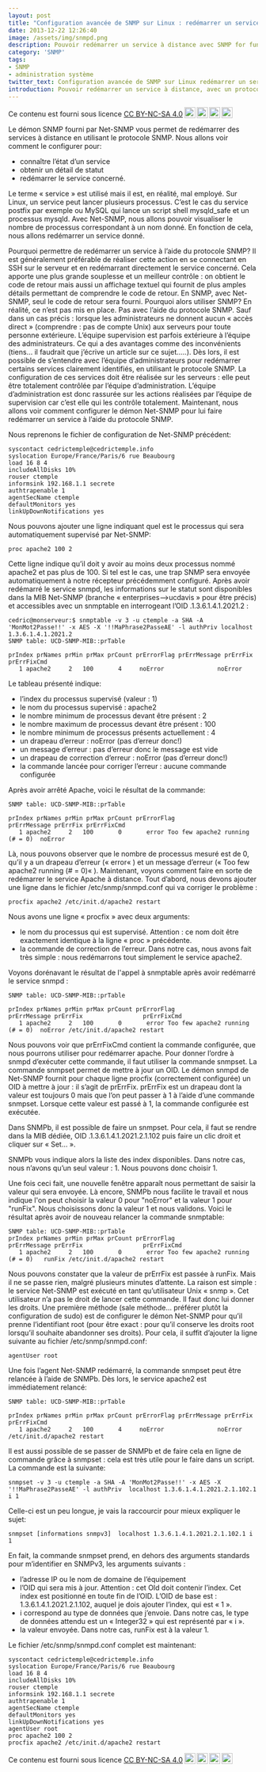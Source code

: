 ```yaml
---
layout: post
title: "Configuration avancée de SNMP sur Linux : redémarrer un service à distance en utilisant le protocole SNMP"
date: 2013-12-22 12:26:40
image: /assets/img/snmpd.png
description: Pouvoir redémarrer un service à distance avec SNMP for fun !
category: 'SNMP'
tags:
- SNMP
- administration système
twitter_text: Configuration avancée de SNMP sur Linux redémarrer un service à distance en utilisant le protocole SNMP
introduction: Pouvoir redémarrer un service à distance, avec un protocole ouvert.
---
```


Ce contenu est fourni sous licence [CC BY-NC-SA 4.0](https://creativecommons.org/licenses/by-nc-sa/4.0/deed.fr)<img style="height:22px!important;margin-left:3px;vertical-align:text-bottom;" src="https://mirrors.creativecommons.org/presskit/icons/cc.svg?ref=chooser-v1"><img style="height:22px!important;margin-left:3px;vertical-align:text-bottom;" src="https://mirrors.creativecommons.org/presskit/icons/by.svg?ref=chooser-v1"><img style="height:22px!important;margin-left:3px;vertical-align:text-bottom;" src="https://mirrors.creativecommons.org/presskit/icons/nc.svg?ref=chooser-v1"><img style="height:22px!important;margin-left:3px;vertical-align:text-bottom;" src="https://mirrors.creativecommons.org/presskit/icons/sa.svg?ref=chooser-v1">

Le démon SNMP fourni par Net-SNMP vous permet de redémarrer des services à distance en utilisant le protocole SNMP. Nous allons voir comment le configurer pour:

* connaître l’état d’un service
* obtenir un détail de statut
* redémarrer le service concerné.

Le terme « service » est utilisé mais il est, en réalité, mal employé. Sur Linux, un service peut lancer plusieurs processus. C’est le cas du service postfix par exemple ou MySQL qui lance un script shell mysqld_safe et un processus mysqld. Avec Net-SNMP, nous allons pouvoir visualiser le nombre de processus correspondant à un nom donné. En fonction de cela, nous allons redémarrer un service donné.

Pourquoi permettre de redémarrer un service à l’aide du protocole SNMP? Il est généralement préférable de réaliser cette action en se connectant en SSH sur le serveur et en redémarrant directement le service concerné. Cela apporte une plus grande souplesse et un meilleur contrôle : on obtient le code de retour mais aussi un affichage textuel qui fournit de plus amples détails permettant de comprendre le code de retour. En SNMP, avec Net-SNMP, seul le code de retour sera fourni. Pourquoi alors utiliser SNMP? En réalité, ce n’est pas mis en place. Pas avec l’aide du protocole SNMP. Sauf dans un cas précis : lorsque les administrateurs ne donnent aucun « accès direct » (comprendre : pas de compte Unix) aux serveurs pour toute personne extérieure. L’équipe supervision est parfois extérieure à l’équipe des administrateurs. Ce qui a des avantages comme des inconvénients (tiens… il faudrait que j’écrive un article sur ce sujet…..). Dès lors, il est possible de s’entendre avec l’équipe d’administrateurs pour redémarrer certains services clairement identifiés, en utilisant le protocole SNMP. La configuration de ces services doit être réalisée sur les serveurs : elle peut être totalement contrôlée par l’équipe d’administration. L’équipe d’administration est donc rassurée sur les actions réalisées par l’équipe de supervision car c’est elle qui les contrôle totalement. Maintenant, nous allons voir comment configurer le démon Net-SNMP pour lui faire redémarrer un service à l’aide du protocole SNMP.

Nous reprenons le fichier de configuration de Net-SNMP précédent:

    syscontact cedrictemple@cedrictemple.info
    syslocation Europe/France/Paris/6 rue Beaubourg
    load 16 8 4
    includeAllDisks 10%
    rouser ctemple
    informsink 192.168.1.1 secrete
    authtrapenable 1
    agentSecName ctemple
    defaultMonitors yes
    linkUpDownNotifications yes

Nous pouvons ajouter une ligne indiquant quel est le processus qui sera automatiquement supervisé par Net-SNMP:

    proc apache2 100 2

Cette ligne indique qu’il doit y avoir au moins deux processus nommé apache2 et pas plus de 100. Si tel est le cas, une trap SNMP sera envoyée automatiquement à notre récepteur précédemment configuré. Après avoir redémarré le service snmpd, les informations sur le statut sont disponibles dans la MIB Net-SNMP (branche « enterprises–>ucdavis » pour être précis) et accessibles avec un snmptable en interrogeant l’OID .1.3.6.1.4.1.2021.2 :

    cedric@monserveur:$ snmptable -v 3 -u ctemple -a SHA -A 'MonMot2Passe!!' -x AES -X '!!MaPhrase2PasseAE' -l authPriv localhost 1.3.6.1.4.1.2021.2
    SNMP table: UCD-SNMP-MIB::prTable

    prIndex prNames prMin prMax prCount prErrorFlag prErrMessage prErrFix prErrFixCmd
       1 apache2     2   100       4     noError               noError

Le tableau présenté indique:

* l’index du processus supervisé (valeur : 1)
* le nom du processus supervisé : apache2
* le nombre minimum de processus devant être présent : 2
* le nombre maximum de processus devant être présent : 100
* le nombre minimum de processus présents actuellement : 4
* un drapeau d’erreur : noError (pas d’erreur donc!)
* un message d’erreur : pas d’erreur donc le message est vide
* un drapeau de correction d’erreur : noError (pas d’erreur donc!)
* la commande lancée pour corriger l’erreur : aucune commande configurée

Après avoir arrêté Apache, voici le résultat de la commande:

    SNMP table: UCD-SNMP-MIB::prTable

    prIndex prNames prMin prMax prCount prErrorFlag                    prErrMessage prErrFix prErrFixCmd
       1 apache2     2   100       0       error Too few apache2 running (# = 0)  noError

Là, nous pouvons observer que le nombre de processus mesuré est de 0, qu’il y a un drapeau d’erreur (« error« ) et un message d’erreur (« Too few apache2 running (# = 0)« ). Maintenant, voyons comment faire en sorte de redémarrer le service Apache à distance. Tout d’abord, nous devons ajouter une ligne dans le fichier /etc/snmp/snmpd.conf qui va corriger le problème :

    procfix apache2 /etc/init.d/apache2 restart

Nous avons une ligne « procfix » avec deux arguments:

* le nom du processus qui est supervisé. Attention : ce nom doit être exactement identique à la ligne « proc » précédente.
* la commande de correction de l’erreur. Dans notre cas, nous avons fait très simple : nous redémarrons tout simplement le service apache2.

Voyons dorénavant le résultat de l'appel à snmptable après avoir redémarré le service snmpd :

    SNMP table: UCD-SNMP-MIB::prTable

    prIndex prNames prMin prMax prCount prErrorFlag                    prErrMessage prErrFix                 prErrFixCmd
       1 apache2     2   100       0       error Too few apache2 running (# = 0)  noError /etc/init.d/apache2 restart

Nous pouvons voir que prErrFixCmd contient la commande configurée, que nous pourrons utiliser pour redémarrer apache. Pour donner l’ordre à snmpd d’exécuter cette commande, il faut utiliser la commande snmpset. La commande snmpset permet de mettre à jour un OID. Le démon snmpd de Net-SNMP fournit pour chaque ligne procfix (correctement configurée) un OID à mettre à jour : il s’agit de prErrFix. prErrFix est un drapeau dont la valeur est toujours 0 mais que l’on peut passer à 1 à l’aide d’une commande snmpset. Lorsque cette valeur est passé à 1, la commande configurée est exécutée.

Dans SNMPb, il est possible de faire un snmpset. Pour cela, il faut se rendre dans la MIB dédiée, OID .1.3.6.1.4.1.2021.2.1.102 puis faire un clic droit et cliquer sur « Set… ».


SNMPb vous indique alors la liste des index disponibles. Dans notre cas, nous n’avons qu’un seul valeur : 1. Nous pouvons donc choisir 1.

Une fois ceci fait, une nouvelle fenêtre apparaît nous permettant de saisir la valeur qui sera envoyée. Là encore, SNMPb nous facilite le travail et nous indique l'on peut choisir la valeur 0 pour "noError" et la valeur 1 pour "runFix". Nous choisissons donc la valeur 1 et nous validons. Voici le résultat après avoir de nouveau relancer la commande snmptable:

    SNMP table: UCD-SNMP-MIB::prTable
    prIndex prNames prMin prMax prCount prErrorFlag                    prErrMessage prErrFix                 prErrFixCmd
       1 apache2     2   100       0       error Too few apache2 running (# = 0)   runFix /etc/init.d/apache2 restart

Nous pouvons constater que la valeur de prErrFix est passée à runFix. Mais il ne se passe rien, malgré plusieurs minutes d’attente. La raison est simple : le service Net-SNMP est exécuté en tant qu’utilisateur Unix « snmp ». Cet utilisateur n’a pas le droit de lancer cette commande. Il faut donc lui donner les droits. Une première méthode (sale méthode… préférer plutôt la configuration de sudo) est de configurer le démon Net-SNMP pour qu’il prenne l’identifiant root (pour être exact : pour qu’il conserve les droits root lorsqu’il souhaite abandonner ses droits). Pour cela, il suffit d’ajouter la ligne suivante au fichier /etc/snmp/snmpd.conf:

    agentUser root

Une fois l’agent Net-SNMP redémarré, la commande snmpset peut être relancée à l’aide de SNMPb. Dès lors, le service apache2 est immédiatement relancé:

    SNMP table: UCD-SNMP-MIB::prTable

    prIndex prNames prMin prMax prCount prErrorFlag prErrMessage prErrFix                 prErrFixCmd
       1 apache2     2   100       4     noError               noError /etc/init.d/apache2 restart

Il est aussi possible de se passer de SNMPb et de faire cela en ligne de commande grâce à snmpset : cela est très utile pour le faire dans un script. La commande est la suivante:

    snmpset -v 3 -u ctemple -a SHA -A 'MonMot2Passe!!' -x AES -X '!!MaPhrase2PasseAE' -l authPriv  localhost 1.3.6.1.4.1.2021.2.1.102.1 i 1

Celle-ci est un peu longue, je vais la raccourcir pour mieux expliquer le sujet:

    snmpset [informations snmpv3]  localhost 1.3.6.1.4.1.2021.2.1.102.1 i 1

En fait, la commande snmpset prend, en dehors des arguments standards pour m’identifier en SNMPv3, les arguments suivants :

* l’adresse IP ou le nom de domaine de l’équipement
* l’OID qui sera mis à jour. Attention : cet OId doit contenir l’index. Cet index est positionné en toute fin de l’OID. L’OID de base est : 1.3.6.1.4.1.2021.2.1.102, auquel je dois ajouter l’index, qui est « 1 ».
* i correspond au type de données que j’envoie. Dans notre cas, le type de données attendu est un « Integer32 » qui est représenté par « i ».
* la valeur envoyée. Dans notre cas, runFix est à la valeur 1.

Le fichier /etc/snmp/snmpd.conf complet est maintenant:

    syscontact cedrictemple@cedrictemple.info
    syslocation Europe/France/Paris/6 rue Beaubourg
    load 16 8 4
    includeAllDisks 10%
    rouser ctemple
    informsink 192.168.1.1 secrete
    authtrapenable 1
    agentSecName ctemple
    defaultMonitors yes
    linkUpDownNotifications yes
    agentUser root
    proc apache2 100 2
    procfix apache2 /etc/init.d/apache2 restart


Ce contenu est fourni sous licence [CC BY-NC-SA 4.0](https://creativecommons.org/licenses/by-nc-sa/4.0/deed.fr)<img style="height:22px!important;margin-left:3px;vertical-align:text-bottom;" src="https://mirrors.creativecommons.org/presskit/icons/cc.svg?ref=chooser-v1"><img style="height:22px!important;margin-left:3px;vertical-align:text-bottom;" src="https://mirrors.creativecommons.org/presskit/icons/by.svg?ref=chooser-v1"><img style="height:22px!important;margin-left:3px;vertical-align:text-bottom;" src="https://mirrors.creativecommons.org/presskit/icons/nc.svg?ref=chooser-v1"><img style="height:22px!important;margin-left:3px;vertical-align:text-bottom;" src="https://mirrors.creativecommons.org/presskit/icons/sa.svg?ref=chooser-v1">
